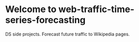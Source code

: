 # Welcome to web-traffic-time-series-forecasting

DS side projects. Forecast future traffic to Wikipedia pages.